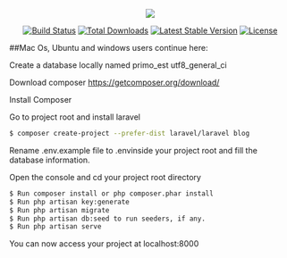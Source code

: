 <p align="center"><img src="https://laravel.com/assets/img/components/logo-laravel.svg"></p>

<p align="center">
<a href="https://travis-ci.org/laravel/framework"><img src="https://travis-ci.org/laravel/framework.svg" alt="Build Status"></a>
<a href="https://packagist.org/packages/laravel/framework"><img src="https://poser.pugx.org/laravel/framework/d/total.svg" alt="Total Downloads"></a>
<a href="https://packagist.org/packages/laravel/framework"><img src="https://poser.pugx.org/laravel/framework/v/stable.svg" alt="Latest Stable Version"></a>
<a href="https://packagist.org/packages/laravel/framework"><img src="https://poser.pugx.org/laravel/framework/license.svg" alt="License"></a>
</p>

##Mac Os, Ubuntu and windows users continue here:

Create a database locally named primo_est utf8_general_ci

Download composer https://getcomposer.org/download/

Install Composer

Go to project root and install laravel

```sh
$ composer create-project --prefer-dist laravel/laravel blog
```

Rename .env.example file to .envinside your project root and fill the database information.

Open the console and cd your project root directory

```sh
$ Run composer install or php composer.phar install
$ Run php artisan key:generate
$ Run php artisan migrate
$ Run php artisan db:seed to run seeders, if any.
$ Run php artisan serve
```
You can now access your project at localhost:8000
